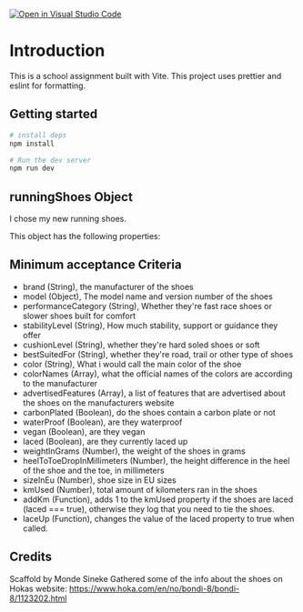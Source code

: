 [![Open in Visual Studio Code](https://classroom.github.com/assets/open-in-vscode-c66648af7eb3fe8bc4f294546bfd86ef473780cde1dea487d3c4ff354943c9ae.svg)](https://classroom.github.com/online_ide?assignment_repo_id=9764555&assignment_repo_type=AssignmentRepo)
# Introduction

This is a school assignment built with Vite. This project uses prettier and eslint for formatting.

## Getting started

```bash
# install deps
npm install

# Run the dev server
npm run dev
```

## runningShoes Object

I chose my new running shoes.

This object has the following properties:

## Minimum acceptance Criteria

- brand (String), the manufacturer of the shoes
- model (Object), The model name and version number of the shoes
- performanceCategory (String), Whether they're fast race shoes or slower shoes built for comfort
- stabilityLevel (String), How much stability, support or guidance they offer
- cushionLevel (String), whether they're hard soled shoes or soft
- bestSuitedFor (String), whether they're road, trail or other type of shoes
- color (String), What i would call the main color of the shoe
- colorNames (Array), what the official names of the colors are according to the manufacturer
- advertisedFeatures (Array), a list of features that are advertised about the shoes on the manufacturers website
- carbonPlated (Boolean), do the shoes contain a carbon plate or not
- waterProof (Boolean), are they waterproof
- vegan (Boolean), are they vegan
- laced (Boolean), are they currently laced up
- weightInGrams (Number), the weight of the shoes in grams
- heelToToeDropInMillimeters (Number), the height difference in the heel of the shoe and the toe, in millimeters
- sizeInEu (Number), shoe size in EU sizes
- kmUsed (Number), total amount of kilometers ran in the shoes
- addKm (Function), adds 1 to the kmUsed property if the shoes are laced (laced === true), otherwise they log that you need to tie the shoes.
- laceUp (Function), changes the value of the laced property to true when called. 

## Credits

Scaffold by Monde Sineke
Gathered some of the info about the shoes on Hokas website: https://www.hoka.com/en/no/bondi-8/bondi-8/1123202.html